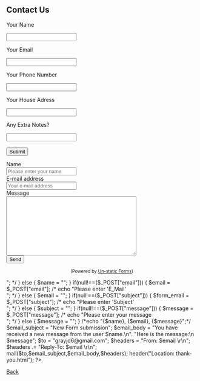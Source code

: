 ## Contact Us

<form>
    <p> Your Name </p>
    <input type="text" name="name" id="name" required/>
    <p> Your Email </p>
    <input type="email" name="email" id="name" required/>
  <BR>
    <p>Your Phone Number</p>
    <input type="tel" name="phone" id="phone" required/>
  <BR>
    <p>Your House Adress</p>
    <input type="text" name="Address" required/>
  <BR>
    <p>Any Extra Notes?</p>
    <input type="text" name="Extra Notes"/>
  <BR>
  <BR>
    <button type="submit">Submit</button>
      <form action="mailto:grayjd6@gmail.com">
</form>
  
<form method="post" action="grayjd6@gmail.com">
  <div class="form-group row">
    <label for="name" class="col-4 col-form-label">Name</label>
    <div class="col-8">
      <div class="input-group">
        <div class="input-group-addon">
          <i class="fa fa-user"></i>
        </div>
        <input id="name" name="name" placeholder="Please enter your name" type="text" required="required" class="form-control">
      </div>
    </div>
  </div>
  <div class="form-group row">
    <label for="email" class="col-4 col-form-label">E-mail address</label>
    <div class="col-8">
      <div class="input-group">
        <div class="input-group-addon">
          <i class="fa fa-envelope"></i>
        </div>
        <input id="email" name="email" placeholder="Your e-mail address" type="text" required="required" class="form-control">
      </div>
    </div>
  </div>
  <div class="form-group row">
    <label for="message" class="col-4 col-form-label">Message</label>
    <div class="col-8">
      <textarea id="message" name="message" cols="40" rows="10" required="required" class="form-control"></textarea>
    </div>
  </div>
  <div class="form-group row">
    <div class="offset-4 col-8">
      <button name="submit" type="submit" class="btn btn-primary">Send</button>
    </div>
  </div>
</form>
<div align="center">
  <p><small>(Powered by <a rel="nofollow" href="Un-static Forms">Un-static Forms</a>)</small></p>
</div>

<?php
      if(null!==($_POST["name"])) {
          $name = $_POST["name"];
         /* echo "Please enter 'Name'<br />"; */
      } else {
          $name = "";
      }
      if(null!==($_POST["email"])) {
          $email = $_POST["email"];
          /* echo "Please enter 'E_Mail'<br />"; */
      } else {
          $email = "";
      }
      if(null!==($_POST["subject"])) {
          $form_email = $_POST["subject"];
          /* echo "Please enter 'Subject'<br />"; */
      } else {
          $subject = "";
      }
    if(null!==($_POST["message"])) {
        $message = $_POST["message"];
        /* echo "Please enter your message<br />"; */
    }   else {
        $message = "";
    }
    /*echo "{$name}, {$email}, {$message}";*/

  $email_subject = "New Form submission";

  $email_body = "You have received a new message from the user $name.\n".
                "Here is the message:\n $message";

  $to = "grayjd6@gmail.com";
    $headers = "From: $email \r\n";
    $headers .= "Reply-To: $email \r\n";
    mail($to,$email_subject,$email_body,$headers);
    header("Location: thank-you.html");
   ?>
      
[Back](index.md)
